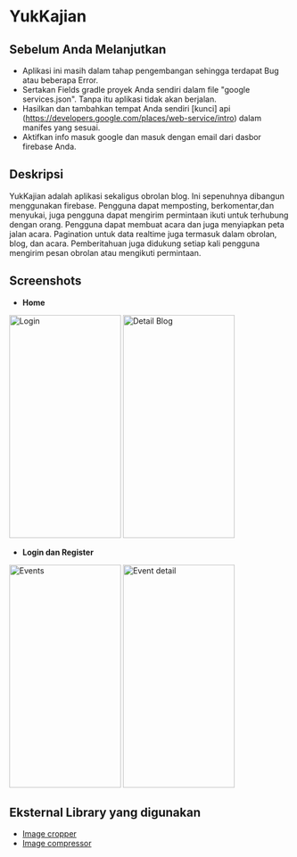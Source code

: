 # YukKajian

Sebelum Anda Melanjutkan
------
* Aplikasi ini masih dalam tahap pengembangan sehingga terdapat Bug atau beberapa Error.<br>
* Sertakan Fields gradle proyek Anda sendiri dalam file "google services.json". Tanpa itu aplikasi tidak akan berjalan.<br>
* Hasilkan dan tambahkan tempat Anda sendiri [kunci] api (https://developers.google.com/places/web-service/intro) dalam manifes   yang sesuai.<br>
* Aktifkan info masuk google dan masuk dengan email dari dasbor firebase Anda.

Deskripsi
---------
YukKajian adalah aplikasi sekaligus obrolan blog. Ini sepenuhnya dibangun menggunakan firebase.
Pengguna dapat memposting, berkomentar,dan menyukai, juga pengguna dapat mengirim permintaan ikuti untuk terhubung dengan orang.
Pengguna dapat membuat acara dan juga menyiapkan peta jalan acara.
Pagination untuk data realtime juga termasuk dalam obrolan, blog, dan acara.
Pemberitahuan juga didukung setiap kali pengguna mengirim pesan obrolan atau mengikuti permintaan.


Screenshots
----------
* **Home**<br>
<p float="left">
<img src="https://github.com/ahmadzuh/Yukkajian/blob/master/screenshot/Screenshot_20190126-021507.png" alt="Login" width="200dp" height="400dp">          
<img src="https://github.com/ahmadzuh/Yukkajian/blob/master/screenshot/Screenshot_20190126-021513.png" alt="Detail Blog" width="200dp" height="400dp">
</p>

* **Login dan Register**<br>
<p float="left">
<img src="https://github.com/ahmadzuh/Yukkajian/blob/master/screenshot/Screenshot_20190126-031025.png" alt="Events" width="200dp" height="400dp">          
<img src="https://github.com/ahmadzuh/Yukkajian/blob/master/screenshot/Screenshot_20190126-021416.png" alt="Event detail" width="200dp" height="400dp">
</p>


Eksternal Library yang digunakan
----------
* [Image cropper](https://github.com/ArthurHub/Android-Image-Cropper)
* [Image compressor](https://github.com/zetbaitsu/Compressor)
